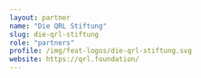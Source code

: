 ```yaml
---
layout: partner
name: "Die QRL Stiftung"
slug: die-qrl-stiftung
role: "partners"
profile: /img/feat-logos/die-qrl-stiftung.svg
website: https://qrl.foundation/
---
```

